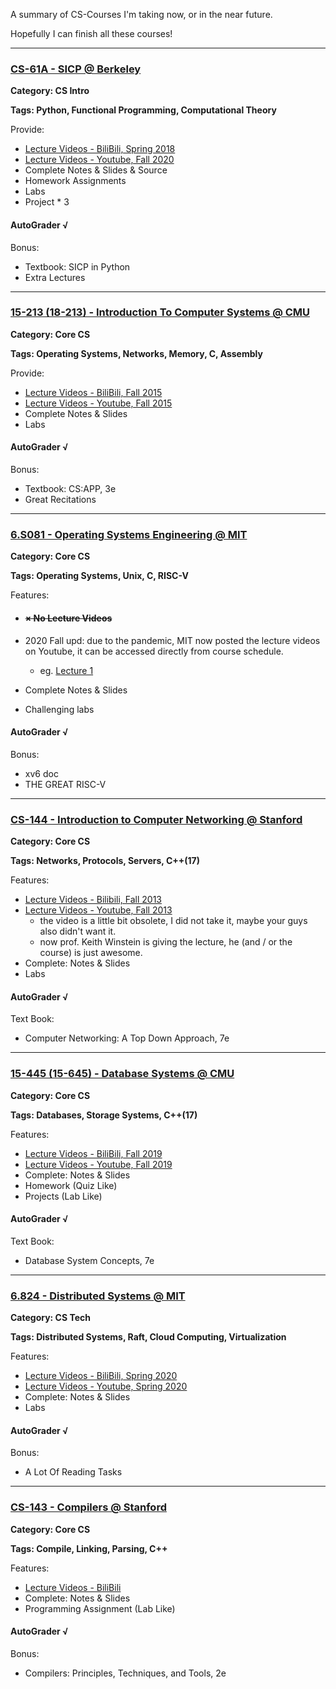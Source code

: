A summary of CS-Courses I'm taking now, or in the near future.

Hopefully I can finish all these courses!

---

### [CS-61A - SICP @ Berkeley](https://cs61a.org/)

**Category: CS Intro**

**Tags: Python, Functional Programming, Computational Theory**

Provide:

- [Lecture Videos - BiliBili, Spring 2018](https://www.bilibili.com/video/av20538548)
- [Lecture Videos - Youtube, Fall 2020](https://www.youtube.com/c/JohnDeNero/playlists)
- Complete Notes & Slides & Source
- Homework Assignments
- Labs
- Project * 3

#### AutoGrader √

Bonus:
- Textbook: SICP in Python
- Extra Lectures
---

### [15-213 (18-213) - Introduction To Computer Systems @ CMU](http://www.cs.cmu.edu/~213/)

**Category: Core CS**

**Tags: Operating Systems,  Networks, Memory, C, Assembly**

Provide:

- [Lecture Videos - BiliBili, Fall 2015](https://www.bilibili.com/video/av31289365)
- [Lecture Videos - Youtube, Fall 2015](https://www.youtube.com/watch?v=4CpHpFu_KYM&list=PLQ5cMeVTtiJkUilq92Cw9D6RhAJhPJ_JX)
- Complete Notes & Slides
- Labs

#### AutoGrader √

Bonus:
- Textbook: CS:APP, 3e
- Great Recitations
---
### [6.S081 - Operating Systems Engineering @ MIT](https://pdos.csail.mit.edu/6.S081/2020/schedule.html)

**Category: Core CS**

**Tags: Operating Systems, Unix, C, RISC-V**

Features:

- #### ~~× No Lecture Videos~~

- 2020 Fall upd: due to the pandemic, MIT now posted the lecture videos on Youtube, it can be accessed directly from course schedule.

  - eg. [Lecture 1](https://youtu.be/L6YqHxYHa7A)

- Complete Notes & Slides

- Challenging labs

#### AutoGrader √

Bonus:

- xv6 doc
- THE GREAT RISC-V


---

### [CS-144 - Introduction to Computer Networking @ Stanford](https://cs144.github.io/)

**Category: Core CS**

**Tags: Networks, Protocols, Servers, C++(17)**

Features:

- [Lecture Videos - Bilibili, Fall 2013](https://www.bilibili.com/video/BV137411Z7LR)
- [Lecture Videos - Youtube, Fall 2013](https://www.youtube.com/watch?v=nh970YyKRDA&list=PLEAYkSg4uSQ2dr0XO_Nwa5OcdEcaaELSG)
  - the video is a little bit obsolete, I did not take it, maybe your guys also didn't want it.
  - now prof. Keith Winstein is giving the lecture, he (and / or the course) is just awesome.
- Complete: Notes & Slides
- Labs

#### AutoGrader √

Text Book: 

- Computer Networking: A Top Down Approach, 7e

---

### [15-445 (15-645) - Database Systems @ CMU](https://15445.courses.cs.cmu.edu)

**Category: Core CS**

**Tags: Databases, Storage Systems, C++(17)**

Features:

- [Lecture Videos - BiliBili, Fall 2019](https://www.bilibili.com/video/av80249033)
- [Lecture Videos - Youtube, Fall 2019](https://www.youtube.com/watch?v=oeYBdghaIjc&list=PLSE8ODhjZXjbohkNBWQs_otTrBTrjyohi)
- Complete: Notes & Slides
- Homework (Quiz Like)
- Projects (Lab Like) 

#### AutoGrader √

Text Book:

- Database System Concepts, 7e

---

### [6.824 - Distributed Systems @ MIT](https://pdos.csail.mit.edu/6.824/)

**Category: CS Tech**

**Tags: Distributed Systems, Raft, Cloud Computing, Virtualization**

Features:

- [Lecture Videos - BiliBili, Spring 2020](https://www.bilibili.com/video/av87684880)
- [Lecture Videos - Youtube, Spring 2020](https://www.youtube.com/watch?v=cQP8WApzIQQ&list=PLrw6a1wE39_tb2fErI4-WkMbsvGQk9_UB)
- Complete: Notes & Slides
- Labs

#### AutoGrader √

Bonus:

- A Lot Of Reading Tasks

---

### [CS-143 - Compilers @ Stanford](https://web.stanford.edu/class/cs143/)

**Category: Core CS**

**Tags: Compile, Linking, Parsing, C++**

Features:

- [Lecture Videos - BiliBili](https://www.bilibili.com/video/av70600292)
- Complete: Notes & Slides
- Programming Assignment (Lab Like)

#### AutoGrader √

Bonus:

- Compilers: Principles, Techniques, and Tools, 2e

